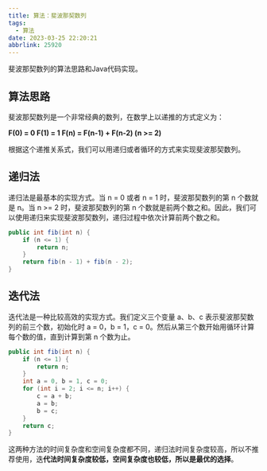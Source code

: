 ```yaml
---
title: 算法：斐波那契数列
tags:
  - 算法
date: 2023-03-25 22:20:21
abbrlink: 25920
---
```

斐波那契数列的算法思路和Java代码实现。

## 算法思路

斐波那契数列是一个非常经典的数列，在数学上以递推的方式定义为：

**F(0) = 0 F(1) = 1 F(n) = F(n-1) + F(n-2) (n >= 2)**

根据这个递推关系式，我们可以用递归或者循环的方式来实现斐波那契数列。

## 递归法

递归法是最基本的实现方式。当 n = 0 或者 n = 1 时，斐波那契数列的第 n 个数就是 n。当 n >= 2 时，斐波那契数列的第 n 个数就是前两个数之和。因此，我们可以使用递归来实现斐波那契数列，递归过程中依次计算前两个数之和。

```java
public int fib(int n) {
    if (n <= 1) {
        return n;
    }
    return fib(n - 1) + fib(n - 2);
}
```

## 迭代法

迭代法是一种比较高效的实现方式。我们定义三个变量 a、b、c 表示斐波那契数列的前三个数，初始化时 a = 0，b = 1，c = 0。然后从第三个数开始用循环计算每个数的值，直到计算到第 n 个数为止。

```java
public int fib(int n) {
    if (n <= 1) {
        return n;
    }
    int a = 0, b = 1, c = 0;
    for (int i = 2; i <= n; i++) {
        c = a + b;
        a = b;
        b = c;
    }
    return c;
}
```

这两种方法的时间复杂度和空间复杂度都不同，递归法时间复杂度较高，所以不推荐使用，迭**代法时间复杂度较低，空间复杂度也较低，所以是最优的选择**。